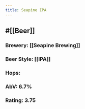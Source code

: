 ```yaml
---
title: Seapine IPA
---
```


## #[[Beer]]
### Brewery: [[Seapine Brewing]]

### Beer Style: [[IPA]]

### Hops: 

### AbV: 6.7%

### Rating: 3.75
